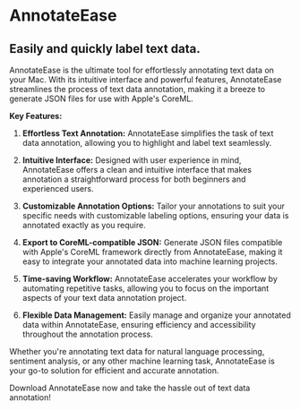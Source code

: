 # AnnotateEase
## Easily and quickly label text data.

AnnotateEase is the ultimate tool for effortlessly annotating text data on your Mac. With its intuitive interface and powerful features, AnnotateEase streamlines the process of text data annotation, making it a breeze to generate JSON files for use with Apple's CoreML.

**Key Features:**

1. **Effortless Text Annotation:** AnnotateEase simplifies the task of text data annotation, allowing you to highlight and label text seamlessly.

2. **Intuitive Interface:** Designed with user experience in mind, AnnotateEase offers a clean and intuitive interface that makes annotation a straightforward process for both beginners and experienced users.

3. **Customizable Annotation Options:** Tailor your annotations to suit your specific needs with customizable labeling options, ensuring your data is annotated exactly as you require.

4. **Export to CoreML-compatible JSON:** Generate JSON files compatible with Apple's CoreML framework directly from AnnotateEase, making it easy to integrate your annotated data into machine learning projects.

5. **Time-saving Workflow:** AnnotateEase accelerates your workflow by automating repetitive tasks, allowing you to focus on the important aspects of your text data annotation project.

6. **Flexible Data Management:** Easily manage and organize your annotated data within AnnotateEase, ensuring efficiency and accessibility throughout the annotation process.

Whether you're annotating text data for natural language processing, sentiment analysis, or any other machine learning task, AnnotateEase is your go-to solution for efficient and accurate annotation.

Download AnnotateEase now and take the hassle out of text data annotation!

